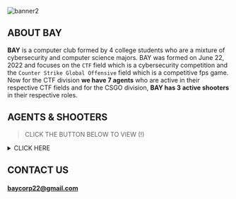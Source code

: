 <p align="center">

![banner2](https://user-images.githubusercontent.com/70703371/190202431-0d290b4a-e26e-41d9-983d-7643280f0712.png)

</p>

## ABOUT BAY

**BAY** is a computer club formed by 4 college students who are a mixture of cybersecurity and computer science majors. BAY was formed on June 22, 2022 and focuses on the `CTF` field which is a cybersecurity competition and the `Counter Strike Global Offensive` field which is a competitive fps game. Now for the CTF division **we have 7 agents** who are active in their respective CTF fields and for the CSGO division, **BAY has 3 active shooters** in their respective roles.



## AGENTS & SHOOTERS

> CLICK THE BUTTON BELOW TO VIEW (!)
<details>

<summary> CLICK HERE </summary>
<br>  

|BAY - CTF DIVISION|
|:----------------:|  

|USERNAME|HELD STREAM|Profession(s)|
|:------:|:---------:|:--------:|
|[jon-brandy](https://github.com/jon-brandy)|Web Exploitation - Forensic - Binary Exploitation|College Student - Researcher|
|[Q](https://github.com/tkxldk)|Cryptography - Forensic|College Student - Designer|
|[RioFerdinand25](https://github.com/RioFerdinand25)|Forensic|College Student|
|[Antonyous10](https://github.com/Antonyous10)|Cryptography|College Student|
|[PlasmaRing](https://github.com/PlasmaRing)|Reverse Engineering - Cryptography|College Student - Entrepreneur|
|[stephanchandra](https://github.com/stephanchandra)|Binary Exploitation|College Student - Mentor|
|[SSV132](https://github.com/SSV132)|Forensic - Reverse Engineering|College Student - Web Developer|

|BAY - CSGO DIVISION|
|:-----------------:| 

|USERNAME|ROLES|
|:------:|:---------:|
|[jon-brandy](https://github.com/jon-brandy)|IGL - AWPer|
|[RioFerdinand25](https://github.com/RioFerdinand25)|AWPer - Lurker|
|[PlasmaRing](https://github.com/PlasmaRing)|Entry Fragger - Support|


</details>

## CONTACT US

#### baycorp22@gmail.com
